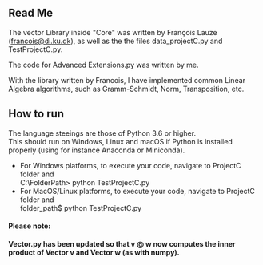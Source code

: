 ## Read Me 
The vector Library inside "Core" was written by François Lauze (francois@di.ku.dk), as well as the the files data_projectC.py and TestProjectC.py. 

The code for Advanced Extensions.py was written by me.

With the library written by Francois, I have implemented common Linear Algebra algorithms, such as Gramm-Schmidt, Norm, Transposition, etc. 


## How to run
The language steeings are those of Python 3.6 or higher.  
This should run on Windows, Linux and macOS if Python is installed properly (using for instance Anaconda or Miniconda). 


* For Windows platforms, to execute your code, navigate to ProjectC folder and  
  C:\FolderPath> python TestProjectC.py
* For MacOS/Linux platforms, to execute your code, navigate to ProjectC folder and  
 folder_path$ python TestProjectC.py

#### Please note:
__Vector.py has been updated so that v @ w now computes the inner product of Vector v and Vector w (as with numpy).__


